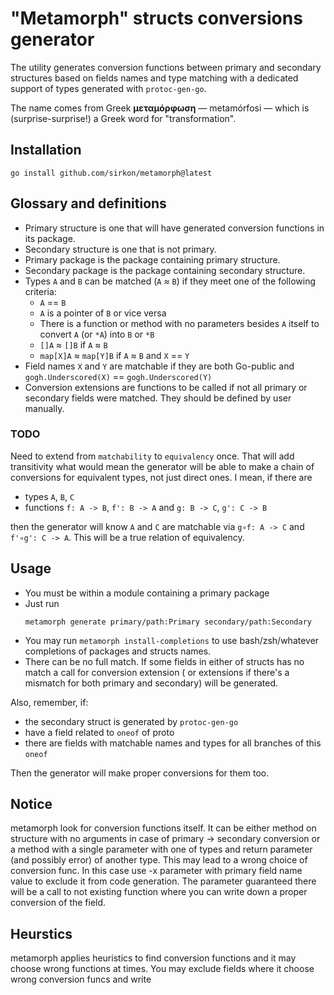 # "Metamorph" structs conversions generator

The utility generates conversion functions between primary and secondary structures based on fields names and type 
matching with a dedicated support of types generated with `protoc-gen-go`.

The name comes from Greek **μεταμόρφωση** — metamórfosi — which is (surprise-surprise!) a Greek word for "transformation".


## Installation

```shell
go install github.com/sirkon/metamorph@latest
```

## Glossary and definitions

* Primary structure is one that will have generated conversion functions in its package.
* Secondary structure is one that is not primary.
* Primary package is the package containing primary structure.
* Secondary package is the package containing secondary structure.
* Types `A` and `B` can be matched (`A` ≈ `B`) if they meet one of the following criteria:
  * `A` == `B` 
  * `A` is a pointer of `B` or vice versa
  * There is a function or method with no parameters besides `A` itself to convert `A` (or `*A`) into `B` or `*B`
  * `[]A` ≈ `[]B` if `A` ≈ `B`
  * `map[X]A` ≈ `map[Y]B` if `A` ≈ `B` and `X` == `Y`
* Field names `X` and `Y` are matchable if they are both Go-public and `gogh.Underscored(X)` == `gogh.Underscored(Y)`
* Conversion extensions are functions to be called if not all primary or secondary fields were matched. They should be
  defined by user manually.

### TODO

Need to extend from `matchability` to `equivalency` once. That will add transitivity what would mean the generator will 
be able to make a chain of conversions for equivalent types, not just direct ones. I mean, if there are

* types `A`, `B`, `C`
* functions `f: A -> B`, `f': B -> A` and `g: B -> C`, `g': C -> B`

then the generator will know `A` and `C` are matchable via `g∘f: A -> C` and `f'∘g': C -> A`. This will be a true 
relation of equivalency.

## Usage

* You must be within a module containing a primary package
* Just run
  ```shell
  metamorph generate primary/path:Primary secondary/path:Secondary
  ```
* You may run `metamorph install-completions` to use bash/zsh/whatever completions of packages and structs names. 
* There can be no full match. If some fields in either of structs has no match a call for conversion extension (
  or extensions if there's a mismatch for both primary and secondary) will be generated.  

Also, remember, if: 
* the secondary struct is generated by `protoc-gen-go`
* have a field related to `oneof` of proto
* there are fields with matchable names and types for all branches of this `oneof`

Then the generator will make proper conversions for them too.

## Notice

metamorph look for conversion functions itself. It can be either method on structure with no arguments in case of
primary -> secondary conversion or a method with a single parameter with one of types and return parameter (and possibly
error) of another type. This may lead to a wrong choice of conversion func. In this case use -x parameter with primary
field name value to exclude it from code generation. The parameter guaranteed there will be a call to not existing 
function where you can write down a proper conversion of the field.

## Heurstics

metamorph applies heuristics to find conversion functions and it may choose wrong functions at times. You may exclude
fields where it choose wrong conversion funcs and write 
